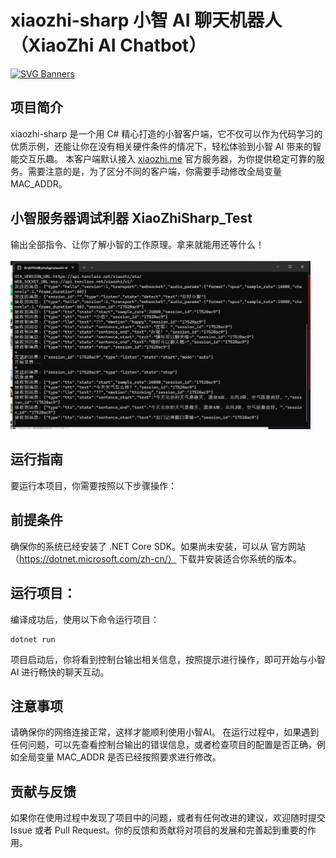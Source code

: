 # xiaozhi-sharp 小智 AI 聊天机器人 （XiaoZhi AI Chatbot）
[![SVG Banners](https://svg-banners.vercel.app/api?type=origin&text1=你好😃，小智📟&text2=CSharp编写的小智AI客户端&width=830&height=210)](https://github.com/xinnan-tech/xiaozhi-esp32-server)

## 项目简介
xiaozhi-sharp 是一个用 C# 精心打造的小智客户端，它不仅可以作为代码学习的优质示例，还能让你在没有相关硬件条件的情况下，轻松体验到小智 AI 带来的智能交互乐趣。
本客户端默认接入 [xiaozhi.me](https://xiaozhi.me/) 官方服务器，为你提供稳定可靠的服务。需要注意的是，为了区分不同的客户端，你需要手动修改全局变量 MAC_ADDR。

## 小智服务器调试利器 XiaoZhiSharp_Test
输出全部指令、让你了解小智的工作原理。拿来就能用还等什么！<br>
<br>
<img src="doc/202503051510.png" width="480" />


## 运行指南
要运行本项目，你需要按照以下步骤操作：
## 前提条件
确保你的系统已经安装了 .NET Core SDK。如果尚未安装，可以从 官方网站（https://dotnet.microsoft.com/zh-cn/） 下载并安装适合你系统的版本。
## 运行项目：
编译成功后，使用以下命令运行项目：
```
dotnet run
```

项目启动后，你将看到控制台输出相关信息，按照提示进行操作，即可开始与小智 AI 进行畅快的聊天互动。
## 注意事项
请确保你的网络连接正常，这样才能顺利使用小智AI。
在运行过程中，如果遇到任何问题，可以先查看控制台输出的错误信息，或者检查项目的配置是否正确，例如全局变量 MAC_ADDR 是否已经按照要求进行修改。
## 贡献与反馈
如果你在使用过程中发现了项目中的问题，或者有任何改进的建议，欢迎随时提交 Issue 或者 Pull Request。你的反馈和贡献将对项目的发展和完善起到重要的作用。
